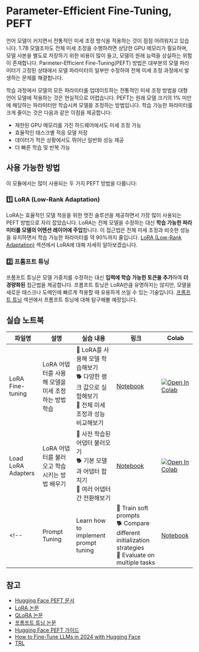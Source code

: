 # Parameter-Efficient Fine-Tuning, PEFT

언어 모델이 커지면서 전통적인 미세 조정 방식을 적용하는 것이 점점 어려워지고 있습니다. 1.7B 모델조차도 전체 미세 조정을 수행하려면 상당한 GPU 메모리가 필요하며, 모델 사본을 별도로 저장하기 위한 비용이 많이 들고, 모델의 원래 능력을 상실하는 위험이 존재합니다. Parmeter-Efficient Fine-Tuning(PEFT) 방법은 대부분의 모델 파라미터가 고정된 상태에서 모델 파라미터의 일부만 수정하여 전체 미세 조정 과정에서 발생하는 문제를 해결헙니다.

학습 과정에서 모델의 모든 파라미터를 업데이트하는 전통적인 미세 조정 방법을 대형 언어 모델에 적용하는 것은 현실적으로 어렵습니다. PEFT는 원래 모델 크기의 1% 미만에 해당하는 파라미터만 학습시켜 모델을 조정하는 방법입니다. 학습 가능한 파라미터를 크게 줄이는 것은 다음과 같은 이점을 제공합니다:

- 제한된 GPU 메모리를 가진 하드웨어에서도 미세 조정 가능
- 효율적인 태스크별 적응 모델 저장
- 데이터가 적은 상황에서도 뛰어난 일반화 성능 제공
- 더 빠른 학습 및 반복 가능

## 사용 가능한 방법

이 모듈에서는 많이 사용되는 두 가지 PEFT 방법을 다룹니다:

### 1️⃣ LoRA (Low-Rank Adaptation)

LoRA는 효율적인 모델 적응을 위한 멋진 솔루션을 제공하면서 가장 많이 사용되는 PEFT 방법으로 자리 잡았습니다. LoRA는 전체 모델을 수정하는 대신 **학습 가능한 파라미터를 모델의 어텐션 레이어에 주입**합니다. 이 접근법은 전체 미세 조정과 비슷한 성능을 유지하면서 학습 가능한 파라미터를 약 90%까지 줄입니다. [LoRA (Low-Rank Adaptation)](./lora_adapters.md) 섹션에서 LoRA에 대해 자세히 알아보겠습니다.

### 2️⃣ 프롬프트 튜닝

프롬프트 튜닝은 모델 가중치를 수정하는 대신 **입력에 학습 가능한 토큰을 추가**하여 **더 경량화된** 접근법을 제공합니다. 프롬프트 튜닝은 LoRA만큼 유명하지는 않지만, 모델을 새로운 태스크나 도메인에 빠르게 적용할 때 유용하게 쓰일 수 있는 기술입니다. [프롬프트 튜닝](./prompt_tuning.md) 섹션에서 프롬프트 튜닝에 대해 탐구해볼 예정입니다.

## 실습 노트북

| 파일명 | 설명 | 실습 내용 | 링크 | Colab |
|-------|-------------|----------|------|-------|
| LoRA Fine-tuning | LoRA 어댑터를 사용해 모델을 미세 조정하는 방법 학습 | 🐢 LoRA를 사용해 모델 학습해보기<br>🐕 다양한 랭크 값으로 실험해보기<br>🦁 전체 미세 조정과 성능 비교해보기 | [Notebook](./notebooks/finetune_sft_peft.ipynb) | <a target="_blank" href="https://colab.research.google.com/github/kshivendu/smol-course/blob/main/3_parameter_efficient_finetuning/notebooks/finetune_sft_peft.ipynb"><img src="https://colab.research.google.com/assets/colab-badge.svg" alt="Open In Colab"/></a> |
| Load LoRA Adapters | LoRA 어댑터를 불러오고 학습시키는 방법 배우기 | 🐢 사전 학습된 어댑터 불러오기<br>🐕 기본 모델과 어댑터 합치기<br>🦁 여러 어댑터 간 전환해보기 | [Notebook](./notebooks/load_lora_adapter_example.ipynb) | <a target="_blank" href="https://colab.research.google.com/github/kshivendu/smol-course/blob/main/3_parameter_efficient_finetuning/notebooks/load_lora_adapter_example.ipynb"><img src="https://colab.research.google.com/assets/colab-badge.svg" alt="Open In Colab"/></a> |
<!-- | Prompt Tuning | Learn how to implement prompt tuning | 🐢 Train soft prompts<br>🐕 Compare different initialization strategies<br>🦁 Evaluate on multiple tasks | [Notebook](./notebooks/prompt_tuning_example.ipynb) | <a target="_blank" href="https://colab.research.google.com/github/kshivendu/smol-course/blob/main/3_parameter_efficient_finetuning/notebooks/prompt_tuning_example.ipynb"><img src="https://colab.research.google.com/assets/colab-badge.svg" alt="Open In Colab"/></a> | -->

## 참고
- [Hugging Face PEFT 문서](https://huggingface.co/docs/peft)
- [LoRA 논문](https://arxiv.org/abs/2106.09685)
- [QLoRA 논문](https://arxiv.org/abs/2305.14314)
- [프롬프트 튜닝 논문](https://arxiv.org/abs/2104.08691)
- [Hugging Face PEFT 가이드](https://huggingface.co/blog/peft)
- [How to Fine-Tune LLMs in 2024 with Hugging Face](https://www.philschmid.de/fine-tune-llms-in-2024-with-trl)
- [TRL](https://huggingface.co/docs/trl/index)
